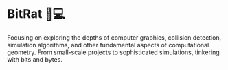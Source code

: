 # BitRat 🐀💻

Focusing on exploring the depths of computer graphics, collision detection, simulation algorithms, and other fundamental aspects of computational geometry. From small-scale projects to sophisticated simulations, tinkering with bits and bytes.
